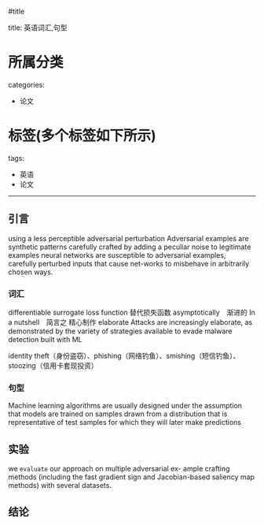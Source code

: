 #title

title: 英语词汇,句型
# 所属分类

categories:

- 论文

# 标签(多个标签如下所示)

tags:

- 英语
- 论文
-------

## 引言
using a less perceptible adversarial perturbation
Adversarial examples are synthetic patterns carefully crafted by adding a peculiar noise to legitimate examples
neural  networks are susceptible to adversarial examples, carefully perturbed inputs that cause net-works to misbehave in arbitrarily chosen ways. 
### 词汇
differentiable surrogate loss function 替代损失函数
asymptotically　渐进的
In a nutshell　简言之
精心制作 elaborate
Attacks  are  increasingly  elaborate,
as demonstrated by the variety of strategies available to evade malware detection built with ML

identity theft（身份盗窃）、phishing（网络钓鱼）、smishing（短信钓鱼）、stoozing（信用卡套现投资）
### 句型
Machine learning algorithms are usually designed under
the assumption that models are trained on samples drawn
from a distribution that is representative of test samples for which they will later make predictions
## 实验
 we `evaluate` our approach on multiple adversarial ex-
ample crafting methods (including the fast gradient sign and Jacobian-based saliency map methods) with several
datasets.  

## 结论
